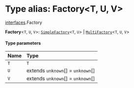 # Type alias: Factory\<T, U, V>

[interfaces](/auto-docs/free-layout-editor/modules/interfaces.md).Factory

**Factory**<`T`, `U`, `V`>: [`SimpleFactory`](/auto-docs/free-layout-editor/types/interfaces.SimpleFactory.md)<`T`, `U`> | [`MultiFactory`](/auto-docs/free-layout-editor/types/interfaces.MultiFactory.md)<`T`, `U`, `V`>

#### Type parameters

| Name | Type |
| :------ | :------ |
| `T` | `T` |
| `U` | extends `unknown`\[] = `unknown`\[] |
| `V` | extends `unknown`\[] = `unknown`\[] |
